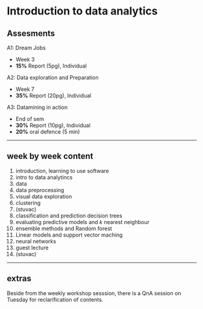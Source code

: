 # Introduction to data analytics

## Assesments

A1: Dream Jobs 
- Week 3
- **15%** Report (5pg), Individual

A2: Data exploration and Preparation 
- Week 7 
- **35%** Report (20pg), Individual

A3: Datamining in action
- End of sem
- **30%** Report (10pg), Individual
- **20%** oral defence (5 min)

---

## week by week content

1. introduction, learning to use software
2. intro to data analytincs
3. data
4. data preprocessing
5. visual data exploration
6. clustering
7. (stuvac)
8. classification and prediction decision trees
9. evaluating predictive models and *k* nearest neighbour
10. ensemble methods and Random forest
11. Linear models and support vector maching
12. neural networks
13. guest lecture
14. (stuvac)

---

## extras

Beside from the weekly workshop sesssion, there is a QnA session on Tuesday for reclarification of contents.

